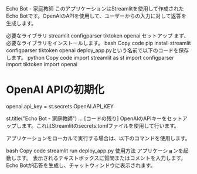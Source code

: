 Echo Bot - 家庭教師
このアプリケーションはStreamlitを使用して作成されたEcho Botです。OpenAIのAPIを使用して、ユーザーからの入力に対して返答を生成します。

必要なライブラリ
streamlit
configparser
tiktoken
openai
セットアップ
まず、必要なライブラリをインストールします。
bash
Copy code
pip install streamlit configparser tiktoken openai
deploy_app.pyという名前で以下のコードを保存します。
python
Copy code
import streamlit as st
import configparser
import tiktoken
import openai

# OpenAI APIの初期化
openai.api_key = st.secrets.OpenAI.API_KEY

st.title("Echo Bot - 家庭教師")
... [コードの残り]
OpenAIのAPIキーをセットアップします。これはStreamlitのsecrets.tomlファイルを使用して行います。

アプリケーションをローカルで実行する場合は、以下のコマンドを使用します。

bash
Copy code
streamlit run deploy_app.py
使用方法
アプリケーションを起動します。
表示されるテキストボックスに質問またはコメントを入力します。
Echo Botが応答を生成し、チャットウィンドウに表示されます。
